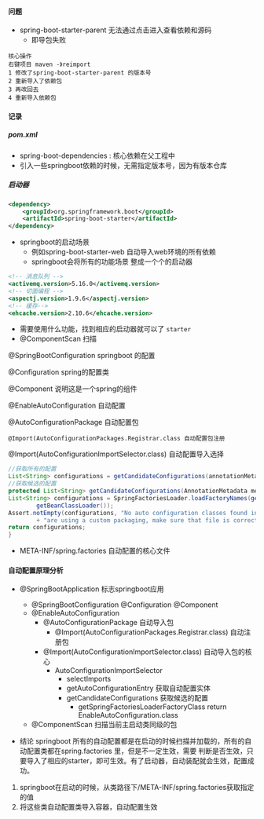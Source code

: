 #### 问题
+ spring-boot-starter-parent 无法通过点击进入查看依赖和源码
    + 即导包失败
 ```text
核心操作
右键项目 maven -》reimport
1 修改了spring-boot-starter-parent 的版本号
2 重新导入了依赖包
3 再改回去
4 重新导入依赖包
```
#### 记录
##### pom.xml
+ spring-boot-dependencies : 核心依赖在父工程中
+ 引入一些springboot依赖的时候，无需指定版本号，因为有版本仓库

##### 启动器
```xml
<dependency>
    <groupId>org.springframework.boot</groupId>
    <artifactId>spring-boot-starter</artifactId>
</dependency>
```
+ springboot的启动场景
    + 例如spring-boot-starter-web 自动导入web环境的所有依赖
    + springboot会将所有的功能场景 整成一个个的启动器
```xml
<!-- 消息队列 -->
<activemq.version>5.16.0</activemq.version>
<!-- 切面编程 -->
<aspectj.version>1.9.6</aspectj.version>
<!-- 缓存-->
<ehcache.version>2.10.6</ehcache.version>
```
+ 需要使用什么功能，找到相应的启动器就可以了 `starter`
+ @ComponentScan 扫描

@SpringBootConfiguration
springboot 的配置

@Configuration spring的配置类

@Component 说明这是一个spring的组件

@EnableAutoConfiguration
自动配置

@AutoConfigurationPackage 自动配置包

    @Import(AutoConfigurationPackages.Registrar.class 自动配置包注册
    
@Import(AutoConfigurationImportSelector.class)  自动配置导入选择
```java
//获取所有的配置
List<String> configurations = getCandidateConfigurations(annotationMetadata, attributes);
//获取候选的配置
protected List<String> getCandidateConfigurations(AnnotationMetadata metadata, AnnotationAttributes attributes) {
List<String> configurations = SpringFactoriesLoader.loadFactoryNames(getSpringFactoriesLoaderFactoryClass(),
        getBeanClassLoader());
Assert.notEmpty(configurations, "No auto configuration classes found in META-INF/spring.factories. If you "
        + "are using a custom packaging, make sure that file is correct.");
return configurations;
}
```
+ META-INF/spring.factories 自动配置的核心文件

#### 自动配置原理分析
+ @SpringBootApplication 标志springboot应用
    + @SpringBootConfiguration      @Configuration   @Component
    + @EnableAutoConfiguration
        + @AutoConfigurationPackage 自动导入包
            + @Import(AutoConfigurationPackages.Registrar.class)  自动注册包
        + @Import(AutoConfigurationImportSelector.class) 自动导入包的核心
            + AutoConfigurationImportSelector 
                + selectImports
                + getAutoConfigurationEntry 获取自动配置实体
                + getCandidateConfigurations 获取候选的配置
                    + getSpringFactoriesLoaderFactoryClass  return EnableAutoConfiguration.class
    + @ComponentScan 扫描当前主启动类同级的包
    
+ 结论
    springboot 所有的自动配置都是在启动的时候扫描并加载的，所有的自动配置类都在spring.factories 里，但是不一定生效，需要
    判断是否生效，只要导入了相应的starter，即可生效。有了启动器，自动装配就会生效，配置成功。
    
1. springboot在启动的时候，从类路径下/META-INF/spring.factories获取指定的值
2. 将这些类自动配置类导入容器，自动配置生效